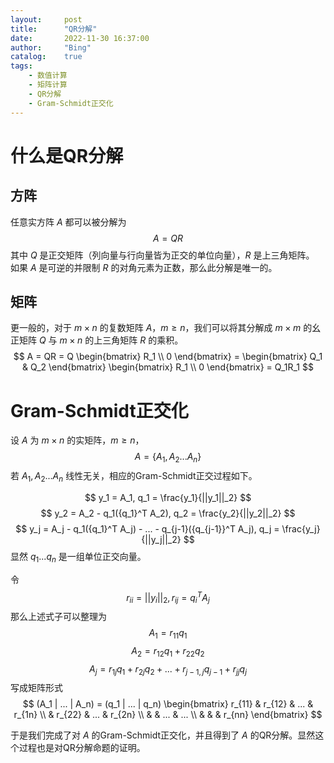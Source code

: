 ```yaml
---
layout:     post
title:      "QR分解"
date:       2022-11-30 16:37:00
author:     "Bing"
catalog:    true
tags:
    - 数值计算
    - 矩阵计算
    - QR分解
    - Gram-Schmidt正交化
---
```

# 什么是QR分解
## 方阵
任意实方阵 $A$ 都可以被分解为
$$
    A = QR
$$
其中 $Q$ 是正交矩阵（列向量与行向量皆为正交的单位向量），$R$ 是上三角矩阵。
如果 $A$ 是可逆的并限制 $R$ 的对角元素为正数，那么此分解是唯一的。

## 矩阵
更一般的，对于 $m \times n$ 的复数矩阵 $A$，$m \geq n$，我们可以将其分解成 $m \times m$ 的幺正矩阵 $Q$ 与 $m \times n$ 的上三角矩阵 $R$ 的乘积。
$$
    A = QR = Q \begin{bmatrix}
        R_1 \\
        0
    \end{bmatrix} = \begin{bmatrix}
        Q_1 & Q_2
    \end{bmatrix} \begin{bmatrix}
        R_1 \\
        0
    \end{bmatrix} = Q_1R_1
$$

# Gram-Schmidt正交化
设 $A$ 为 $m \times n$ 的实矩阵，$m \geq n$，
$$
    A = \{ A_1, A_2...A_n \}
$$
若 $A_1, A_2...A_n$ 线性无关，相应的Gram-Schmidt正交过程如下。

$$
    y_1 = A_1, q_1 = \frac{y_1}{||y_1||_2}
$$
$$
    y_2 = A_2 - q_1({q_1}^T A_2), q_2 = \frac{y_2}{||y_2||_2}
$$
$$
    y_j = A_j - q_1({q_1}^T A_j) - ... - q_{j-1}({q_{j-1}}^T A_j), q_j = \frac{y_j}{||y_j||_2}
$$
显然 $q_1 ... q_n$ 是一组单位正交向量。

令 
$$
r_{ii} = ||y_i||_2, r_{ij} = {q_i}^T A_j
$$
那么上述式子可以整理为
$$
    A_1 = r_{11}q_1
$$
$$
    A_2 = r_{12}q_1 + r_{22}q_2
$$
$$
    A_j = r_{1j}q_1 + r_{2j}q_2 + ... + r_{j-1,j}q_{j-1} + r_{jj}q_j
$$
写成矩阵形式
$$
    (A_1 | ... | A_n) = (q_1 | ... | q_n) \begin{bmatrix}
        r_{11} & r_{12} & ... & r_{1n} \\
        & r_{22} & ... & r_{2n} \\
        & & ... & ... \\
        & & & r_{nn}
    \end{bmatrix}
$$

于是我们完成了对 $A$ 的Gram-Schmidt正交化，并且得到了 $A$ 的QR分解。显然这个过程也是对QR分解命题的证明。
